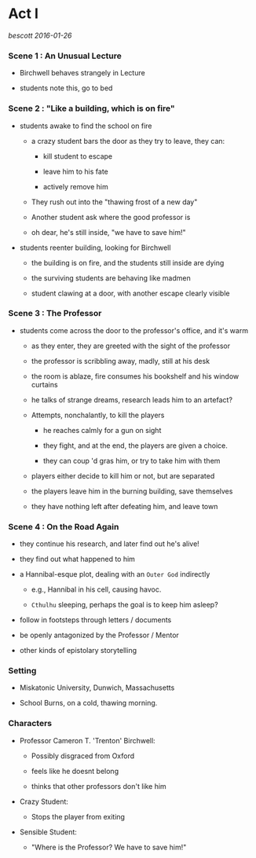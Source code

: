 
Act I
=====

_bescott 2016-01-26_


### Scene 1 : An Unusual Lecture ###

- Birchwell behaves strangely in Lecture

- students note this, go to bed

### Scene 2 : "Like a building, which is on fire" ###

- students awake to find the school on fire

  * a crazy student bars the door as they try to leave, they can:

      + kill student to escape

      + leave him to his fate

      + actively remove him

  * They rush out into the "thawing frost of a new day"

  * Another student ask where the good professor is

  * oh dear, he's still inside, "we have to save him!"

- students reenter building, looking for Birchwell

  * the building is on fire, and the students still inside are dying

  * the surviving students are behaving like madmen

  * student clawing at a door, with another escape clearly visible

### Scene 3 : The Professor ###

- students come across the door to the professor's office, and it's warm

  * as they enter, they are greeted with the sight of the professor

  * the professor is scribbling away, madly, still at his desk

  * the room is ablaze, fire consumes his bookshelf and his window curtains

  * he talks of strange dreams, research leads him to an artefact?

  * Attempts, nonchalantly, to kill the players

      + he reaches calmly for a gun on sight

      + they fight, and at the end, the players are given a choice.

      + they can coup 'd gras him, or try to take him with them

  * players either decide to kill him or not, but are separated

  * the players leave him in the burning building, save themselves

  * they have nothing left after defeating him, and leave town


### Scene 4 : On the Road Again ###

- they continue his research, and later find out he's alive!

- they find out what happened to him

- a Hannibal-esque plot, dealing with an `Outer God` indirectly

  * e.g., Hannibal in his cell, causing havoc.

  * `Cthulhu` sleeping, perhaps the goal is to keep him asleep?

- follow in footsteps through letters / documents

- be openly antagonized by the Professor / Mentor

- other kinds of epistolary storytelling


### Setting ###

- Miskatonic University, Dunwich, Massachusetts

- School Burns, on a cold, thawing morning.


### Characters ###

- Professor Cameron T. 'Trenton' Birchwell:

  * Possibly disgraced from Oxford

  * feels like he doesnt belong

  * thinks that other professors don't like him

- Crazy Student:

  * Stops the player from exiting

- Sensible Student:

  * "Where is the Professor? We have to save him!"


